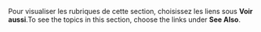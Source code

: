<span data-ttu-id="09d87-101">Pour visualiser les rubriques de cette section, choisissez les liens sous **Voir aussi**.</span><span class="sxs-lookup"><span data-stu-id="09d87-101">To see the topics in this section, choose the links under **See Also**.</span></span>